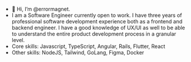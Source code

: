 - 👋 Hi, I’m @errormagnet.
- I am a Software Engineer currently open to work. I have three years of professional software development experience both as a frontend and backend engineer. I have a good knowledge of UX/UI as well to be able to understand the entire product development process in a granular level.
- Core skills: Javascript, TypeScript, Angular, Rails, Flutter, React
- Other skills: NodeJS, Tailwind, GoLang, Figma, Docker
